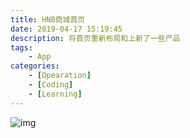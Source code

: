 ```yaml
---
title: HNB商城首页
date: 2019-04-17 15:19:45
description: 将首页重新布局和上新了一些产品
tags:
	- App
categories:
	- [Opearation]
	- [Coding]
	- [Learning]
---
```


![img](/images/app/index.png)

